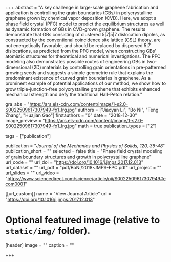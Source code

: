 +++
abstract = "A key challenge in large-scale graphene fabrication and application is controlling the grain boundaries (GBs) in polycrystalline graphene grown by chemical vapor deposition (CVD). Here, we adopt a phase field crystal (PFC) model to predict the equilibrium structures as well as dynamic formation of GBs in CVD-grown graphene. The results demonstrate that GBs consisting of clustered 5|7|5|7 dislocation dipoles, as constructed by the conventional coincidence site lattice (CSL) theory, are not energetically favorable, and should be replaced by dispersed 5|7 dislocations, as predicted from the PFC model, when constructing GBs’ atomistic structures for theoretical and numerical investigations. The PFC modeling also demonstrates possible routes of engineering GBs in two-dimensional (2D) materials by controlling grain orientations in pre-patterned growing seeds and suggests a simple geometric rule that explains the predominant existence of curved grain boundaries in graphene. As a prominent example of potential applications of our method, we show how to grow triple-junction-free polycrystalline graphene that exhibits enhanced mechanical strength and defy the traditional Hall–Petch relation."

gra_abs = "https://ars.els-cdn.com/content/image/1-s2.0-S0022509617307949-fx1_lrg.jpg"
authors = ["Jiaoyan Li", "Bo Ni", "Teng Zhang", "Huajian Gao"]
firstauthors = "0"
date = "2018-12-30"
image_preview = "https://ars.els-cdn.com/content/image/1-s2.0-S0022509617307949-fx1_lrg.jpg"
math = true
publication_types = ["2"]

tags = ["publication"]

publication = "*Journal of the Mechanics and Physics of Solids, 120, 36-48*"
publication_short = ""
selected = false
title = "Phase field crystal modeling of grain boundary structures and growth in polycrystalline graphene"
url_code = ""
url_doi = "https://doi.org/10.1016/j.jmps.2017.12.013"
url_dataset = ""
url_pdf = "pdf/BoNi/2018-JMPS-FPC.pdf"
url_project = ""
url_slides = ""
url_video = "https://www.sciencedirect.com/science/article/pii/S0022509617307949#ecom0001"

[[url_custom]]
name = "View Journal Article"
url = "https://doi.org/10.1016/j.jmps.2017.12.013"

# Optional featured image (relative to `static/img/` folder).
[header]
image = ""
caption = ""

+++
